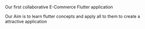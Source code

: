 Our first collaborative E-Commerce Flutter application 

Our Aim is to learn flutter concepts and apply all to them to create a attractive application 

